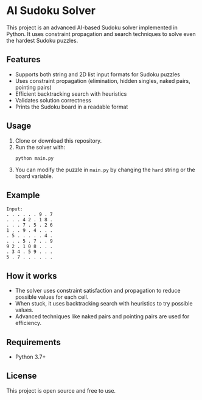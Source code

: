 # AI Sudoku Solver

This project is an advanced AI-based Sudoku solver implemented in Python. It uses constraint propagation and search techniques to solve even the hardest Sudoku puzzles.

## Features
- Supports both string and 2D list input formats for Sudoku puzzles
- Uses constraint propagation (elimination, hidden singles, naked pairs, pointing pairs)
- Efficient backtracking search with heuristics
- Validates solution correctness
- Prints the Sudoku board in a readable format

## Usage
1. Clone or download this repository.
2. Run the solver with:
   ```
   python main.py
   ```
3. You can modify the puzzle in `main.py` by changing the `hard` string or the board variable.

## Example
```
Input:
. . . . . . 9 . 7
. . . 4 2 . 1 8 .
. . . 7 . 5 . 2 6
1 . . 9 . 4 . . .
. 5 . . . . . 4 .
. . . 5 . 7 . . 9
9 2 . 1 0 8 . . .
. 3 4 . 5 9 . . .
5 . 7 . . . . . .
```

## How it works
- The solver uses constraint satisfaction and propagation to reduce possible values for each cell.
- When stuck, it uses backtracking search with heuristics to try possible values.
- Advanced techniques like naked pairs and pointing pairs are used for efficiency.

## Requirements
- Python 3.7+

## License
This project is open source and free to use.
